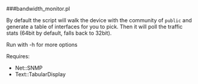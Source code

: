 ###bandwidth_monitor.pl

By default the script will walk the device with the community of
`public` and generate a table of interfaces for you to pick. Then it
will poll the traffic stats (64bit by default, falls back to 32bit).

Run with -h for more options

Requires:
* Net::SNMP
* Text::TabularDisplay
